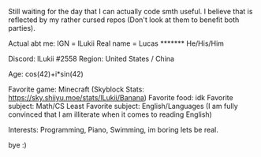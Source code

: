 Still waiting for the day that I can actually code smth useful. I believe that is reflected by my rather cursed repos (Don't look at them to benefit both parties). 

Actual abt me:
IGN = lLukii
Real name = Lucas *******
He/His/Him

Discord: lLukii #2558
Region: United States / China

Age: cos(42)+i*sin(42)

Favorite game: Minecraft (Skyblock Stats: https://sky.shiiyu.moe/stats/lLukii/Banana)
Favorite food: idk
Favorite subject: Math/CS
Least Favorite subject: English/Languages (I am fully convinced that I am illiterate when it comes to reading English)


Interests: Programming, Piano, Swimming, im boring lets be real. 

bye :)



